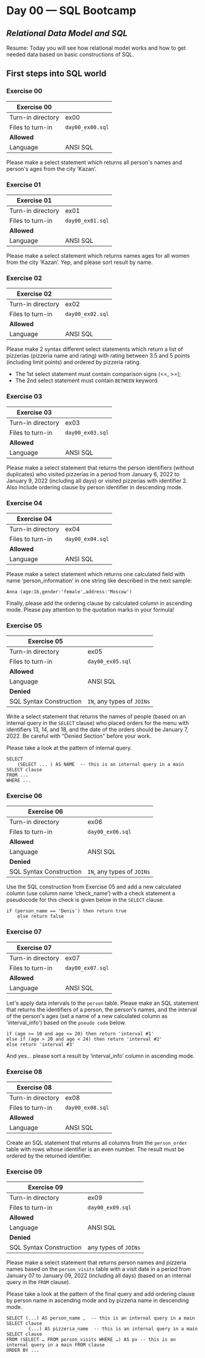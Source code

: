 # Day 00 — SQL Bootcamp

## _Relational Data Model and SQL_

Resume: Today you will see how relational model works and how to get needed data based on basic constructions of SQL.

## First steps into SQL world

### Exercise 00

|Exercise 00||
|-|-|
|Turn-in directory|ex00|
|Files to turn-in|`day00_ex00.sql`|
|**Allowed**||
|Language|ANSI SQL|

Please make a select statement which returns all person's names and person's ages from the city ‘Kazan’.

### Exercise 01

|Exercise 01||
|-|-|
|Turn-in directory|ex01|
|Files to turn-in|`day00_ex01.sql`|
|**Allowed**||
|Language|ANSI SQL|

Please make a select statement which returns names ages for all women from the city ‘Kazan’. Yep, and please sort result by name.

### Exercise 02

|Exercise 02||
|-|-|
|Turn-in directory|ex02|
|Files to turn-in|`day00_ex02.sql`|
|**Allowed**||
|Language|ANSI SQL|

Please make 2 syntax different select statements which return a list of pizzerias (pizzeria name and rating) with rating between 3.5 and 5 points (including limit points) and ordered by pizzeria rating.

- The 1st select statement must contain comparison signs (<=, >=);
- The 2nd select statement must contain `BETWEEN` keyword.

### Exercise 03

|Exercise 03||
|-|-|
|Turn-in directory|ex03|
|Files to turn-in|`day00_ex03.sql`|
|**Allowed**||
|Language|ANSI SQL|

Please make a select statement that returns the person identifiers (without duplicates) who visited pizzerias in a period from January 6, 2022 to January 9, 2022 (including all days) or visited pizzerias with identifier 2. Also include ordering clause by person identifier in descending mode.

### Exercise 04

|Exercise 04||
|-|-|
|Turn-in directory|ex04|
|Files to turn-in|`day00_ex04.sql`|
|**Allowed**||
|Language|ANSI SQL|

Please make a select statement which returns one calculated field with name ‘person_information’ in one string like described in the next sample:

`Anna (age:16,gender:'female',address:'Moscow')`

Finally, please add the ordering clause by calculated column in ascending mode.
Please pay attention to the quotation marks in your formula!

### Exercise 05

|Exercise 05||
|-|-|
|Turn-in directory|ex05|
|Files to turn-in|`day00_ex05.sql`|
|**Allowed**||
|Language|ANSI SQL|
|**Denied**||
|SQL Syntax Construction|`IN`, any types of `JOINs`|

Write a select statement that returns the names of people (based on an internal query in the `SELECT` clause) who placed orders for the menu with identifiers 13, 14, and 18, and the date of the orders should be January 7, 2022. Be careful with "Denied Section" before your work.

Please take a look at the pattern of internal query.

    SELECT 
        (SELECT ... ) AS NAME  -- this is an internal query in a main SELECT clause 
    FROM ...
    WHERE ...

### Exercise 06

|Exercise 06||
|-|-|
|Turn-in directory|ex06|
|Files to turn-in|`day00_ex06.sql`|
|**Allowed**||
|Language|ANSI SQL|
|**Denied**||
|SQL Syntax Construction|`IN`, any types of `JOINs`|

Use the SQL construction from Exercise 05 and add a new calculated column (use column name ‘check_name’) with a check statement a pseudocode for this check is given below in the `SELECT` clause.

    if (person_name == 'Denis') then return true
        else return false

### Exercise 07

|Exercise 07||
|-|-|
|Turn-in directory|ex07|
|Files to turn-in|`day00_ex07.sql`|
|**Allowed**||
|Language|ANSI SQL|

Let's apply data intervals to the `person` table.
Please make an SQL statement that returns the identifiers of a person, the person's names, and the interval of the person's ages (set a name of a new calculated column as 'interval_info') based on the `pseudo code` below.

    if (age >= 10 and age <= 20) then return 'interval #1'
    else if (age > 20 and age < 24) then return 'interval #2'
    else return 'interval #3'

And yes... please sort a result by ‘interval_info’ column in ascending mode.

### Exercise 08

|Exercise 08||
|-|-|
|Turn-in directory|ex08|
|Files to turn-in|`day00_ex08.sql`|
|**Allowed**||
|Language|ANSI SQL|

Create an SQL statement that returns all columns from the `person_order` table with rows whose identifier is an even number. The result must be ordered by the returned identifier.

### Exercise 09

|Exercise 09||
|-|-|
|Turn-in directory|ex09|
|Files to turn-in|`day00_ex09.sql`|
|**Allowed**||
|Language|ANSI SQL|
|**Denied**||
|SQL Syntax Construction|any types of `JOINs`|

Please make a select statement that returns person names and pizzeria names based on the `person_visits` table with a visit date in a period from January 07 to January 09, 2022 (including all days) (based on an internal query in the `FROM` clause).

Please take a look at the pattern of the final query and add ordering clause by person name in ascending mode and by pizzeria name in descending mode.

    SELECT (...) AS person_name ,  -- this is an internal query in a main SELECT clause
            (...) AS pizzeria_name  -- this is an internal query in a main SELECT clause
    FROM (SELECT … FROM person_visits WHERE …) AS pv -- this is an internal query in a main FROM clause
    ORDER BY ...
